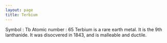 ```yaml
---
layout: page
title: Terbium
---
```


Symbol : Tb
Atomic number : 65 
Terbium is a rare earth metal. It is the 9th lanthanide. 
It was disocvered in 1843, and is malleable and ductile.
